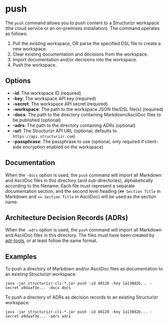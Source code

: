 # push

The ```push``` command allows you to push content to a Structurizr workspace (the cloud service or an on-premises installation). The command operates as follows:

1. Pull the existing workspace, OR parse the specified DSL file to create a new workspace.
2. Clear existing documentation and decisions from the workspace.
3. Import documentation and/or decisions into the workspace.
4. Push the workspace. 

## Options

- __-id__: The workspace ID (required)
- __-key__: The workspace API key (required)
- __-secret__: The workspace API secret (required)
- __-workspace__: The path to the workspace JSON file/DSL file(s) (required)
- __-docs__: The path to the directory containing Markdown/AsciiDoc files to be published (optional)
- __-adrs__: The path to the directory containing ADRs (optional)
- __-url__: The Structurizr API URL (optional; defaults to ```https://api.structurizr.com```)
- __-passphrase__: The passphrase to use (optional; only required if client-side encryption enabled on the workspace)

## Documentation

When the ```-docs``` option is used,  the ```push``` command will import all Markdown and AsciiDoc files in this directory (and sub-directories), alphabetically according to the filename. Each file must represent a separate documentation section, and the second level heading (```## Section Title``` in Markdown and ```== Section Title``` in AsciiDoc) will be used as the section name.

## Architecture Decision Records (ADRs)

When the ```-adrs``` option is used, the ```push``` command will import all Markdown and AsciiDoc files in this directory. The files must have been created by [adr-tools](https://github.com/npryce/adr-tools), or at least follow the same format.

## Examples

To push a directory of Markdown and/or AsciiDoc files as documentation to an existing Structurizr workspace:

```
java -jar structurizr-cli-*.jar push -id 40120 -key 1a130d2b... -secret a9daaf3e... -docs docs
```

To push a directory of ADRs as decision records to an existing Structurizr workspace:

```
java -jar structurizr-cli-*.jar push -id 40120 -key 1a130d2b... -secret a9daaf3e... -adrs adrs
```